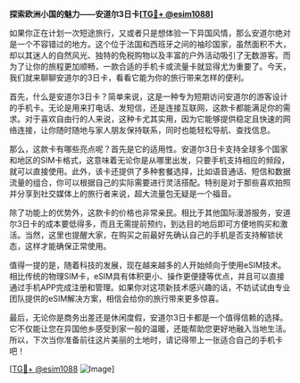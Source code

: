 **探索欧洲小国的魅力——安道尔3日卡[[TG💪+ @esim1088](https://t.me/s/esim1088)]**

如果你正在计划一次短途旅行，又或者只是想体验一下异国风情，那么安道尔绝对是一个不容错过的地方。这个位于法国和西班牙之间的袖珍国家，虽然面积不大，却以其迷人的自然风光、独特的免税购物以及丰富的户外活动吸引了无数游客。而为了让你的旅程更加顺畅，一款合适的手机卡或流量卡就显得尤为重要了。今天，我们就来聊聊安道尔的3日卡，看看它能为你的旅行带来怎样的便利。

首先，什么是安道尔3日卡？简单来说，这是一种专为短期访问安道尔的游客设计的手机卡。无论是用来打电话、发短信，还是连接互联网，这款卡都能满足你的需求。对于喜欢自由行的人来说，这种卡尤其实用，因为它能够提供稳定且快速的网络连接，让你随时随地与家人朋友保持联系，同时也能轻松导航、查找信息。

那么，这款卡有哪些亮点呢？首先是它的适用性。安道尔3日卡支持全球多个国家和地区的SIM卡格式，这意味着无论你是从哪里出发，只要手机支持相应的频段，就可以直接使用。此外，该卡还提供了多种套餐选择，比如语音通话、短信和数据流量的组合，你可以根据自己的实际需要进行灵活搭配。特别是对于那些喜欢拍照并分享到社交媒体上的旅行者来说，超大流量包无疑是一个福音。

除了功能上的优势外，这款卡的价格也非常亲民。相比于其他国际漫游服务，安道尔3日卡的成本要低得多，而且无需提前预约，到达目的地后即可方便地购买和激活。当然，这里也提醒大家，在购买之前最好先确认自己的手机是否支持解锁状态，这样才能确保正常使用。

值得一提的是，随着科技的发展，现在越来越多的人开始倾向于使用eSIM技术。相比传统的物理SIM卡，eSIM具有体积更小、操作更便捷等优点，并且可以直接通过手机APP完成注册和管理。如果你对这项新技术感兴趣的话，不妨试试由专业团队提供的eSIM解决方案，相信会给你的旅行带来更多惊喜。

最后，无论你是商务出差还是休闲度假，安道尔3日卡都是一个值得信赖的选择。它不仅能让您在异国他乡感受到家一般的温暖，还能帮助您更好地融入当地生活。所以，下次当你准备前往这片美丽的土地时，请记得带上一张适合自己的手机卡吧！

[[TG💪+ @esim1088](https://t.me/s/esim1088) ![Image](https://i.postimg.cc/4NQfJmqS/Snipaste-2025-05-13-00-14-12.png)]